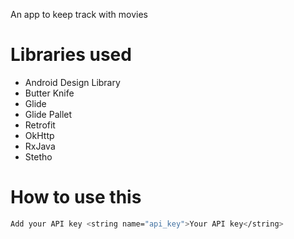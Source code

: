 An app to keep track with movies

# Libraries used


* Android Design Library
* Butter Knife
* Glide
* Glide Pallet
* Retrofit
* OkHttp
* RxJava
* Stetho


# How to use this

```bash
Add your API key <string name="api_key">Your API key</string>
```